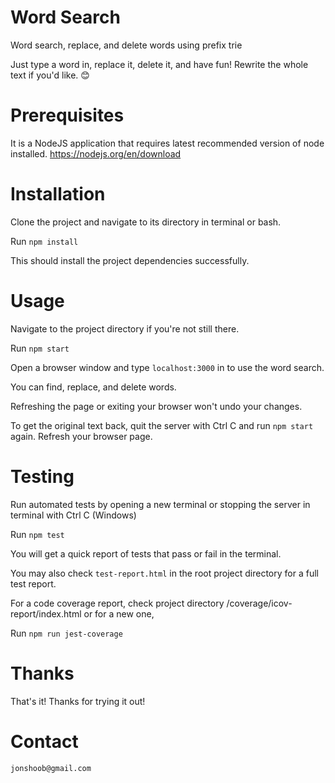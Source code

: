 # Word Search

Word search, replace, and delete words using prefix trie

Just type a word in, replace it, delete it, and have fun! Rewrite the whole text if you'd like. 😊

# Prerequisites

It is a NodeJS application that requires latest recommended version of node installed.
https://nodejs.org/en/download

# Installation

Clone the project and navigate to its directory in terminal or bash.

Run `npm install`

This should install the project dependencies successfully.

# Usage

Navigate to the project directory if you're not still there.

Run `npm start`

Open a browser window and type `localhost:3000` in to use the word search.

You can find, replace, and delete words.

Refreshing the page or exiting your browser won't undo your changes.

To get the original text back, quit the server with Ctrl C and run `npm start` again. Refresh your browser page.

# Testing

Run automated tests by opening a new terminal or stopping the server in terminal with Ctrl C (Windows)

Run `npm test`

You will get a quick report of tests that pass or fail in the terminal.

You may also check `test-report.html` in the root project directory for a full test report.

For a code coverage report, check project directory /coverage/icov-report/index.html or for a new one,

Run `npm run jest-coverage`

# Thanks

That's it! Thanks for trying it out!

# Contact

`jonshoob@gmail.com`
